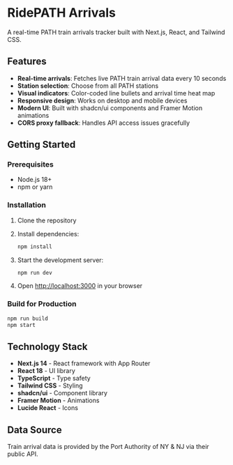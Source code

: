 # RidePATH Arrivals

A real-time PATH train arrivals tracker built with Next.js, React, and Tailwind CSS.

## Features

- **Real-time arrivals**: Fetches live PATH train arrival data every 10 seconds
- **Station selection**: Choose from all PATH stations
- **Visual indicators**: Color-coded line bullets and arrival time heat map
- **Responsive design**: Works on desktop and mobile devices
- **Modern UI**: Built with shadcn/ui components and Framer Motion animations
- **CORS proxy fallback**: Handles API access issues gracefully

## Getting Started

### Prerequisites

- Node.js 18+
- npm or yarn

### Installation

1. Clone the repository
2. Install dependencies:

   ```bash
   npm install
   ```

3. Start the development server:

   ```bash
   npm run dev
   ```

4. Open [http://localhost:3000](http://localhost:3000) in your browser

### Build for Production

```bash
npm run build
npm start
```

## Technology Stack

- **Next.js 14** - React framework with App Router
- **React 18** - UI library
- **TypeScript** - Type safety
- **Tailwind CSS** - Styling
- **shadcn/ui** - Component library
- **Framer Motion** - Animations
- **Lucide React** - Icons

## Data Source

Train arrival data is provided by the Port Authority of NY & NJ via their public API.
